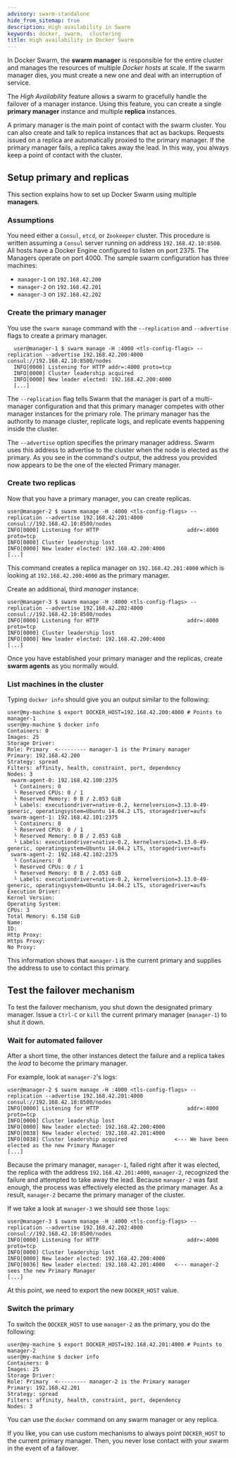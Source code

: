 ```yaml
---
advisory: swarm-standalone
hide_from_sitemap: true
description: High availability in Swarm
keywords: docker, swarm,  clustering
title: High availability in Docker Swarm
---
```


In Docker Swarm, the **swarm manager** is responsible for the entire cluster and manages the resources of multiple *Docker hosts* at scale. If the swarm manager dies, you must create a new one and deal with an interruption of service.

The *High Availability* feature allows a swarm to gracefully handle the failover of a manager instance. Using this feature, you can create a single **primary manager** instance and multiple **replica** instances.

A primary manager is the main point of contact with the swarm cluster. You can also create and talk to replica instances that act as backups. Requests issued on a replica are automatically proxied to the primary manager. If the primary manager fails, a replica takes away the lead. In this way, you always keep a point of contact with the cluster.

## Setup primary and replicas

This section explains how to set up Docker Swarm using multiple **managers**.

### Assumptions

You need either a `Consul`, `etcd`, or `Zookeeper` cluster. This procedure is written assuming a `Consul` server running on address `192.168.42.10:8500`. All hosts have a Docker Engine configured to listen on port 2375.  The Managers operate on port 4000. The sample swarm configuration has three machines:

- `manager-1` on `192.168.42.200`
- `manager-2` on `192.168.42.201`
- `manager-3` on `192.168.42.202`

### Create the primary manager

You use the `swarm manage` command with the `--replication` and `--advertise` flags to create a primary manager.

      user@manager-1 $ swarm manage -H :4000 <tls-config-flags> --replication --advertise 192.168.42.200:4000 consul://192.168.42.10:8500/nodes
      INFO[0000] Listening for HTTP addr=:4000 proto=tcp
      INFO[0000] Cluster leadership acquired
      INFO[0000] New leader elected: 192.168.42.200:4000
      [...]


The  `--replication` flag tells Swarm that the manager is part of a multi-manager configuration and that this primary manager competes with other manager instances for the primary role. The primary manager has the authority to manage cluster, replicate logs, and replicate events happening inside the cluster.

The `--advertise` option specifies the primary manager address. Swarm uses this address to advertise to the cluster when the node is elected as the primary. As you see in the command's output, the address you provided now appears to be the one of the elected Primary manager.


### Create two replicas

Now that you have a primary manager, you can create replicas.

    user@manager-2 $ swarm manage -H :4000 <tls-config-flags> --replication --advertise 192.168.42.201:4000 consul://192.168.42.10:8500/nodes
    INFO[0000] Listening for HTTP                            addr=:4000 proto=tcp
    INFO[0000] Cluster leadership lost
    INFO[0000] New leader elected: 192.168.42.200:4000
    [...]

This command creates a replica manager on `192.168.42.201:4000` which is looking at `192.168.42.200:4000` as the primary manager.

Create an additional, third *manager* instance:

    user@manager-3 $ swarm manage -H :4000 <tls-config-flags> --replication --advertise 192.168.42.202:4000 consul://192.168.42.10:8500/nodes
    INFO[0000] Listening for HTTP                            addr=:4000 proto=tcp
    INFO[0000] Cluster leadership lost
    INFO[0000] New leader elected: 192.168.42.200:4000
    [...]

Once you have established your primary manager and the replicas, create **swarm agents** as you normally would.


### List machines in the cluster

Typing `docker info` should give you an output similar to the following:


    user@my-machine $ export DOCKER_HOST=192.168.42.200:4000 # Points to manager-1
    user@my-machine $ docker info
    Containers: 0
    Images: 25
    Storage Driver:
    Role: Primary  <--------- manager-1 is the Primary manager
    Primary: 192.168.42.200
    Strategy: spread
    Filters: affinity, health, constraint, port, dependency
    Nodes: 3
     swarm-agent-0: 192.168.42.100:2375
      └ Containers: 0
      └ Reserved CPUs: 0 / 1
      └ Reserved Memory: 0 B / 2.053 GiB
      └ Labels: executiondriver=native-0.2, kernelversion=3.13.0-49-generic, operatingsystem=Ubuntu 14.04.2 LTS, storagedriver=aufs
     swarm-agent-1: 192.168.42.101:2375
      └ Containers: 0
      └ Reserved CPUs: 0 / 1
      └ Reserved Memory: 0 B / 2.053 GiB
      └ Labels: executiondriver=native-0.2, kernelversion=3.13.0-49-generic, operatingsystem=Ubuntu 14.04.2 LTS, storagedriver=aufs
     swarm-agent-2: 192.168.42.102:2375
      └ Containers: 0
      └ Reserved CPUs: 0 / 1
      └ Reserved Memory: 0 B / 2.053 GiB
      └ Labels: executiondriver=native-0.2, kernelversion=3.13.0-49-generic, operatingsystem=Ubuntu 14.04.2 LTS, storagedriver=aufs
    Execution Driver:
    Kernel Version:
    Operating System:
    CPUs: 3
    Total Memory: 6.158 GiB
    Name:
    ID:
    Http Proxy:
    Https Proxy:
    No Proxy:

This information shows that `manager-1` is the current primary and supplies the address to use to contact this primary.

## Test the failover mechanism

To test the failover mechanism, you shut down the designated primary manager.
Issue a `Ctrl-C` or `kill` the current primary manager (`manager-1`) to shut it down.

### Wait for automated failover

After a short time, the other instances detect the failure and a replica takes the *lead* to become the primary manager.

For example, look at `manager-2`'s logs:

    user@manager-2 $ swarm manage -H :4000 <tls-config-flags> --replication --advertise 192.168.42.201:4000 consul://192.168.42.10:8500/nodes
    INFO[0000] Listening for HTTP                            addr=:4000 proto=tcp
    INFO[0000] Cluster leadership lost
    INFO[0000] New leader elected: 192.168.42.200:4000
    INFO[0038] New leader elected: 192.168.42.201:4000
    INFO[0038] Cluster leadership acquired               <--- We have been elected as the new Primary Manager
    [...]

Because the primary manager, `manager-1`, failed right after it was elected, the replica with the address `192.168.42.201:4000`, `manager-2`, recognized the failure and attempted to take away the lead. Because `manager-2` was fast enough, the process was effectively elected as the primary manager. As a result, `manager-2` became the primary manager of the cluster.

If we take a look at `manager-3` we should see those `logs`:

    user@manager-3 $ swarm manage -H :4000 <tls-config-flags> --replication --advertise 192.168.42.202:4000 consul://192.168.42.10:8500/nodes
    INFO[0000] Listening for HTTP                            addr=:4000 proto=tcp
    INFO[0000] Cluster leadership lost
    INFO[0000] New leader elected: 192.168.42.200:4000
    INFO[0036] New leader elected: 192.168.42.201:4000   <--- manager-2 sees the new Primary Manager
    [...]


At this point, we need to export the new `DOCKER_HOST` value.


### Switch the primary

To switch the `DOCKER_HOST` to use `manager-2` as the primary, you do the following:

    user@my-machine $ export DOCKER_HOST=192.168.42.201:4000 # Points to manager-2
    user@my-machine $ docker info
    Containers: 0
    Images: 25
    Storage Driver:
    Role: Primary  <--------- manager-2 is the Primary manager
    Primary: 192.168.42.201
    Strategy: spread
    Filters: affinity, health, constraint, port, dependency
    Nodes: 3

You can use the `docker` command on any swarm manager or any replica.

If you like, you can use custom mechanisms to always point `DOCKER_HOST` to the current primary manager. Then, you never lose contact with your swarm in the event of a failover.
